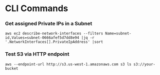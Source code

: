# CLI Commands


### Get assigned Private IPs in a Subnet
```
aws ec2 describe-network-interfaces --filters Name=subnet-id,Values=subnet-0666afef5d7dd8e94 |jq -r '.NetworkInterfaces[].PrivateIpAddress' |sort
```

### Test S3 via HTTP endpoint
```
aws --endpoint-url http://s3.us-west-1.amazonaws.com s3 ls s3://your-bucket
```
